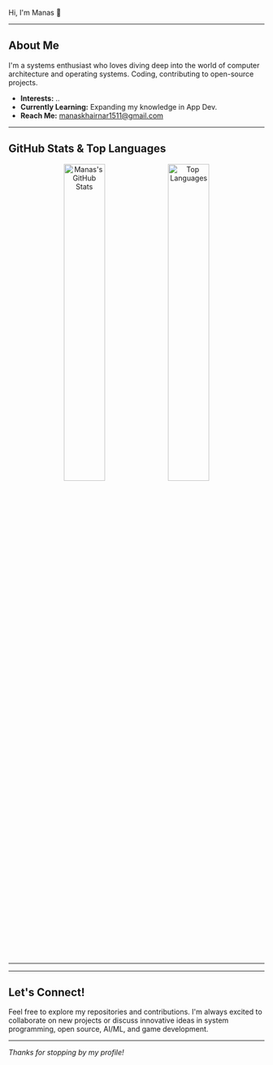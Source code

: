Hi, I'm Manas 👋

---

## About Me

I'm a systems enthusiast who loves diving deep into the world of computer architecture and operating systems. Coding, contributing to open-source projects\.

-   **Interests:** ..
-   **Currently Learning:** Expanding my knowledge in App Dev.
-   **Reach Me:** [manaskhairnar1511@gmail.com](mailto:manaskhairnar1511@gmail.com)

---

## GitHub Stats & Top Languages

<p align="center">
    <img src="https://github-readme-stats.vercel.app/api?username=manas1511200&show_icons=true&theme=tokyonight&hide_border=true" alt="Manas's GitHub Stats" width="40%" />
    <img src="https://github-readme-stats.vercel.app/api/top-langs/?username=manas1511200&layout=compact&theme=tokyonight&hide_border=true" alt="Top Languages" width="40%" />
</p>

---


---

## Let's Connect!

Feel free to explore my repositories and contributions. I'm always excited to collaborate on new projects or discuss innovative ideas in system programming, open source, AI/ML, and game development.

---

<!-- ![](https://komarev.com/ghpvc/?username=manas1511200) -->


*Thanks for stopping by my profile!*
